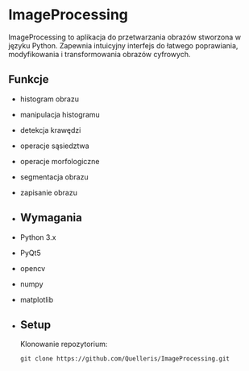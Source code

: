 # ImageProcessing
ImageProcessing to aplikacja do przetwarzania obrazów stworzona w języku Python. Zapewnia intuicyjny interfejs do łatwego poprawiania, modyfikowania i transformowania obrazów cyfrowych.

## Funkcje
- histogram obrazu
- manipulacja histogramu
- detekcja krawędzi
- operacje sąsiedztwa
- operacje morfologiczne
- segmentacja obrazu
- zapisanie obrazu

- ## Wymagania
- Python 3.x
- PyQt5
- opencv
- numpy
- matplotlib

- ## Setup
  Klonowanie repozytorium:
  ```
  git clone https://github.com/Quelleris/ImageProcessing.git
  ```
